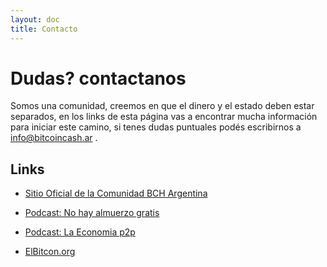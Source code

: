 ```yaml
---
layout: doc
title: Contacto
---
```


# Dudas? contactanos

Somos una comunidad, creemos en que el dinero y el estado deben estar separados, en los links de esta página vas a encontrar mucha información para iniciar este camino, si tenes dudas puntuales podés escribirnos a info@bitcoincash.ar .

## Links

- [Sitio Oficial de la Comunidad BCH Argentina](https://www.bcharg.com/)

- [Podcast: No hay almuerzo gratis](https://www.youtube.com/@AlmuerzoNo)

- [Podcast: La Economia p2p](https://www.youtube.com/@LaEconomiaP2P)

- [ElBitcon.org](https://elbitcoin.org/)

<style module>





</style>
